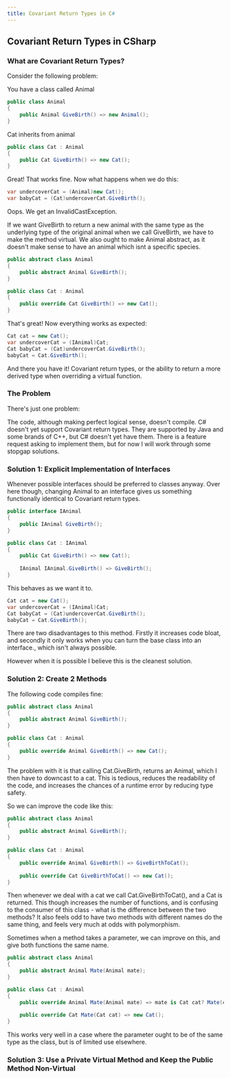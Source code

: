 ```yaml
---
title: Covariant Return Types in C#
---
```

## Covariant Return Types in CSharp
### What are Covariant Return Types?

Consider the following problem:

You have a class called Animal

``` csharp
public class Animal
{
    public Animal GiveBirth() => new Animal();
}
```

Cat inherits from animal

``` csharp
public class Cat : Animal
{
    public Cat GiveBirth() => new Cat();
}
```

Great! That works fine. 
Now what happens when we do this:
``` csharp
var undercoverCat = (Animal)new Cat();
var babyCat = (Cat)undercoverCat.GiveBirth();
```

Oops. We get an InvalidCastException.

If we want GiveBirth to return a new animal with the same type as the underlying type of the original animal when we call GiveBirth, we have to make the method virtual. We also ought to make Animal abstract, as it doesn't make sense to have an  animal which isnt a specific species.

``` csharp
public abstract class Animal
{
    public abstract Animal GiveBirth();
}

public class Cat : Animal
{
    public override Cat GiveBirth() => new Cat();
}
```
That's great! Now everything works as expected:

``` csharp
Cat cat = new Cat();
var undercoverCat = (IAnimal)Cat;
Cat babyCat = (Cat)undercoverCat.GiveBirth();
babyCat = Cat.GiveBirth();
```

And there you have it! Covariant return types, or the ability to return a more derived type when overriding a virtual function.


### The Problem

There's just one problem:

The code, although making perfect logical sense, doesn't compile. C# doesn't yet support Covariant return types. They are supported by Java and some brands of C++, but C# doesn't yet have them. There is a feature request asking to implement them, but for now I will work through some stopgap solutions.

### Solution 1: Explicit Implementation of Interfaces

Whenever possible interfaces should be preferred to classes anyway. Over here though, changing Animal to an interface gives us something functionally identical to Covariant return types.
``` csharp
public interface IAnimal
{
    public IAnimal GiveBirth();
}

public class Cat : IAnimal
{
    public Cat GiveBirth() => new Cat();
    
    IAnimal IAnimal.GiveBirth() => GiveBirth();
}
```

This behaves as we want it to.

``` csharp
Cat cat = new Cat();
var undercoverCat = (IAnimal)Cat;
Cat babyCat = (Cat)undercoverCat.GiveBirth();
babyCat = Cat.GiveBirth();
```

There are two disadvantages to this method. Firstly it increases code bloat, and secondly it only works when you can turn the base class into an interface., which isn't always possible. 

However when it is possible I believe this is the cleanest solution.

### Solution 2: Create 2 Methods

The following code compiles fine:

``` csharp
public abstract class Animal
{
    public abstract Animal GiveBirth();
}

public class Cat : Animal
{
    public override Animal GiveBirth() => new Cat();
}
```

The problem with it is that calling Cat.GiveBirth, returns an Animal, which I then have to downcast to a cat. This is tedious, reduces the readability of the code, and increases the chances of a runtime error by reducing type safety.

So we can improve the code like this:

``` csharp
public abstract class Animal
{
    public abstract Animal GiveBirth();
}

public class Cat : Animal
{
    public override Animal GiveBirth() => GiveBirthToCat();
    
    public override Cat GiveBirthToCat() => new Cat();
}
```

Then whenever we deal with a cat we call Cat.GiveBirthToCat(), and a Cat is returned. This though increases the number of functions, and is confusing to the consumer of this class - what is the difference between the two methods? It also feels odd to have two methods with different names do the same thing, and feels very much at odds with polymorphism. 

Sometimes when a method takes a parameter, we can improve on this, and give both functions the same name. 

``` csharp
public abstract class Animal
{
    public abstract Animal Mate(Animal mate);
}

public class Cat : Animal
{
    public override Animal Mate(Animal mate) => mate is Cat cat? Mate(cat) : throw new ArgumentException("Cross Species Interbreeding Not Allowed");
    
    public override Cat Mate(Cat cat) => new Cat();
}
```

This works very well in a case where the parameter ought to be of the same type as the class, but is of limited use elsewhere. 

### Solution 3: Use a Private Virtual Method and Keep the Public Method Non-Virtual
